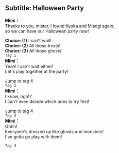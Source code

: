 # 

  
## Subtitle: Halloween Party
  
**Mimi：**  
Thanks to you, mister, I found Kyoka and Misogi again,  
so we can have our Halloween party now!  
  
**Choice: (1)**  I can't wait!  
**Choice: (2)**  All those treats!  
**Choice: (3)**  All those ghosts!  
`Tag 1`  
**Mimi：**  
Yeah! I can't wait either!  
Let's play together at the party!  
  
Jump to tag 4  
`Tag 2`  
**Mimi：**  
I know, right?  
I can't even decide which ones to try first!  
  
Jump to tag 4  
`Tag 3`  
**Mimi：**  
Ohhh!  
Everyone's dressed up like ghosts and monsters!  
I've gotta go play with them!  
  
`Tag 4`  
